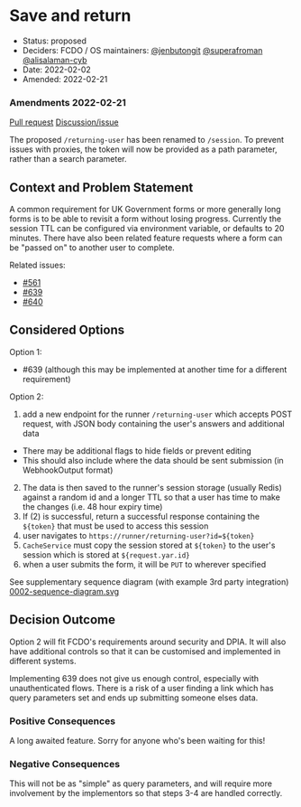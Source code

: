 # Save and return

* Status: proposed
* Deciders: FCDO / OS maintainers: [@jenbutongit](https://github.com/jen) [@superafroman](https://github.com/superafroman) [@alisalaman-cyb](https://github.com/alisalaman-cyb)
* Date: 2022-02-02
* Amended: 2022-02-21

### Amendments 2022-02-21
[Pull request](https://github.com/XGovFormBuilder/digital-form-builder/issues/760)
[Discussion/issue](https://github.com/XGovFormBuilder/digital-form-builder/issues/742)

The proposed `/returning-user` has been renamed to `/session`. To prevent issues with proxies, the token will now be
provided as a path parameter, rather than a search parameter. 


## Context and Problem Statement

A common requirement for UK Government forms or more generally long forms is to be able to revisit a form without losing progress. 
Currently the session TTL can be configured via environment variable, or defaults to 20 minutes. 
There have also been related feature requests where a form can be "passed on" to another user to complete. 

Related issues:
- [#561](https://github.com/XGovFormBuilder/digital-form-builder/issues/561)
- [#639](https://github.com/XGovFormBuilder/digital-form-builder/issues/639)
- [#640](https://github.com/XGovFormBuilder/digital-form-builder/issues/640)


## Considered Options

Option 1:
* #639 (although this may be implemented at another time for a different requirement)

Option 2:
1. add a new endpoint for the runner `/returning-user` which accepts POST request, with JSON body containing the user's answers and additional data
  - There may be additional flags to hide fields or prevent editing
  - This should also include where the data should be sent submission (in WebhookOutput format) 
2. The data is then saved to the runner's session storage (usually Redis) against a random id and a longer TTL so that a user has time to make the changes (i.e. 48 hour expiry time) 
3. If (2) is successful, return a successful response containing the `${token}` that must be used to access this session
4. user navigates to `https://runner/returning-user?id=${token}`
5. `CacheService` must copy the session stored at `${token}` to the user's session which is stored at `${request.yar.id}`
6. when a user submits the form, it will be `PUT` to wherever specified


See supplementary sequence diagram (with example 3rd party integration) [0002-sequence-diagram.svg](./0002-sequence-diagram.svg)


## Decision Outcome

Option 2 will fit FCDO's requirements around security and DPIA. It will also have additional controls so that it can be customised and implemented in different systems. 


Implementing 639 does not give us enough control, especially with unauthenticated flows. 
There is a risk of a user finding a link which has query parameters set and ends up submitting someone elses data.


### Positive Consequences <!-- optional -->

A long awaited feature. Sorry for anyone who's been waiting for this!

### Negative Consequences <!-- optional -->

This will not be as "simple" as query parameters, and will require more involvement by the implementors so that steps 3-4 are handled correctly.